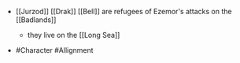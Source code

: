 
 - [[Jurzod]] [[Drak]] [[Bell]] are refugees of Ezemor's attacks on the [[Badlands]] 

	 - they live on the [[Long Sea]] 
 - #Character #Allignment
